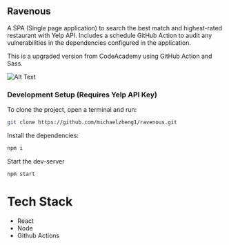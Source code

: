 ## Ravenous

A SPA (Single page application) to search the best match and highest-rated restaurant with Yelp API. 
Includes a schedule GitHub Action to audit any vulnerabilities in the
dependencies configured in the application.

This is a upgraded version from CodeAcademy using GitHub Action and Sass.

![Alt Text](https://github.com/michaelzheng1/website/blob/master/gif/ravenous.gif?raw=true)

### Development Setup (Requires Yelp API Key)

To clone the project, open a terminal and run:

```bash
git clone https://github.com/michaelzheng1/ravenous.git
```

Install the dependencies:

```bash
npm i
```

Start the dev-server

```bash
npm start
```


# Tech Stack

- React
- Node
- Github Actions